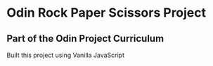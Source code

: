 # Odin Rock Paper Scissors Project

## Part of the Odin Project Curriculum

Built this project using Vanilla JavaScript